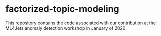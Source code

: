 # factorized-topic-modeling
This repository contains the code associated with our contribution at the ML4Jets anomaly detection workshop in January of 2020.
